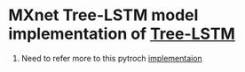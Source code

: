 # MXnet Tree-LSTM model implementation of [Tree-LSTM](https://nlp.stanford.edu/pubs/tai-socher-manning-acl2015.pdf)
1. Need to refer more to this pytroch [implementaion](https://nlp.stanford.edu/pubs/tai-socher-manning-acl2015.pdf)